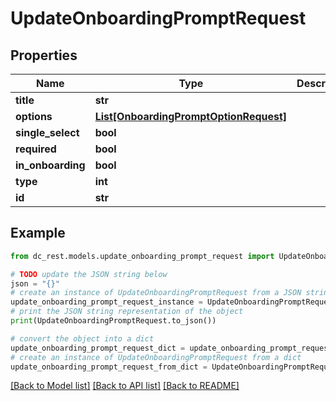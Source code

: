 # UpdateOnboardingPromptRequest


## Properties

Name | Type | Description | Notes
------------ | ------------- | ------------- | -------------
**title** | **str** |  | 
**options** | [**List[OnboardingPromptOptionRequest]**](OnboardingPromptOptionRequest.md) |  | 
**single_select** | **bool** |  | [optional] 
**required** | **bool** |  | [optional] 
**in_onboarding** | **bool** |  | [optional] 
**type** | **int** |  | [optional] 
**id** | **str** |  | 

## Example

```python
from dc_rest.models.update_onboarding_prompt_request import UpdateOnboardingPromptRequest

# TODO update the JSON string below
json = "{}"
# create an instance of UpdateOnboardingPromptRequest from a JSON string
update_onboarding_prompt_request_instance = UpdateOnboardingPromptRequest.from_json(json)
# print the JSON string representation of the object
print(UpdateOnboardingPromptRequest.to_json())

# convert the object into a dict
update_onboarding_prompt_request_dict = update_onboarding_prompt_request_instance.to_dict()
# create an instance of UpdateOnboardingPromptRequest from a dict
update_onboarding_prompt_request_from_dict = UpdateOnboardingPromptRequest.from_dict(update_onboarding_prompt_request_dict)
```
[[Back to Model list]](../README.md#documentation-for-models) [[Back to API list]](../README.md#documentation-for-api-endpoints) [[Back to README]](../README.md)


